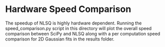 # Hardware Speed Comparison

The speedup of NLSQ is highly hardware dependent. Running the speed_comparison.py script
in this directory will plot the overall speed comparison between SciPy and NLSQ
along with a per computation speed comparison for 2D Gaussian fits in the results folder.
